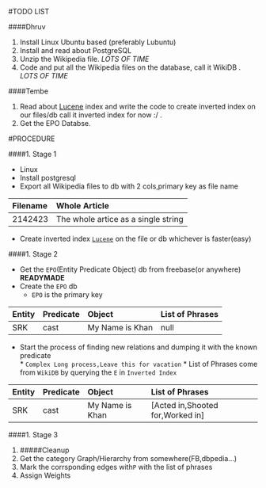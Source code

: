 #TODO LIST

####Dhruv

1. Install Linux Ubuntu based (preferably Lubuntu)  
1. Install and read about PostgreSQL  
1. Unzip the Wikipedia file. _LOTS OF TIME_
1. Code and put all the Wikipedia files on the database, call it WikiDB . _LOTS OF TIME_

####Tembe

1. Read about [Lucene](https://lucene.apache.org/core/) index and write the code to create inverted index on our files/db call it inverted index for now :/ .       
2. Get the EPO Databse.

#PROCEDURE      


####1. Stage 1
  * Linux  
  * Install postgresql  
  * Export all Wikipedia files to db with 2 cols,primary key as file name   
  
Filename | Whole Article
:----------|:--------------
2142423|The whole artice as a single string
		  
  * Create inverted index [`Lucene`](https://lucene.apache.org/core/) on the file or db whichever is faster(easy)  
   
####1. Stage 2  

  * Get the `EPO`(Entity Predicate Object) db from freebase(or anywhere) __READYMADE__
  * Create the `EPO` db
     * `EPO` is the primary key

Entity|Predicate|Object|List of Phrases
:-----|:--------|:-----|:---------------
SRK|cast|My Name is Khan|null
		
  * Start the process of finding new relations and dumping it with the known predicate  
        * `Complex Long process,Leave this for vacation`
        * List of Phrases come from `WikiDB` by querying the `E` in `Inverted Index`
  
Entity|Predicate|Object|List of Phrases
:-----|:--------|:-----|:---------------
SRK|cast|My Name is Khan|[Acted in,Shooted for,Worked in]  

####1. Stage 3

  1. #####Cleanup
  1. Get the category Graph/Hierarchy from somewhere(FB,dbpedia...)
  1. Mark the corrsponding edges with`P` with the list of phrases
  1. Assign Weights